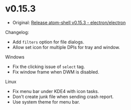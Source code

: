 # v0.15.3

* Original: [Release atom-shell v0.15.3 - electron/electron](https://github.com/electron/electron/releases/tag/v0.15.3)

Changelog:

* Add `filters` option for file dialogs.
* Allow set icon for multiple DPIs for tray and window.

Windows

* Fix the clicking issue of `select` tag.
* Fix window frame when DWM is disabled.

Linux

* Fix menu bar under KDE4 with icon tasks.
* Don't create junk file when sending crash report.
* Use system theme for menu bar.
